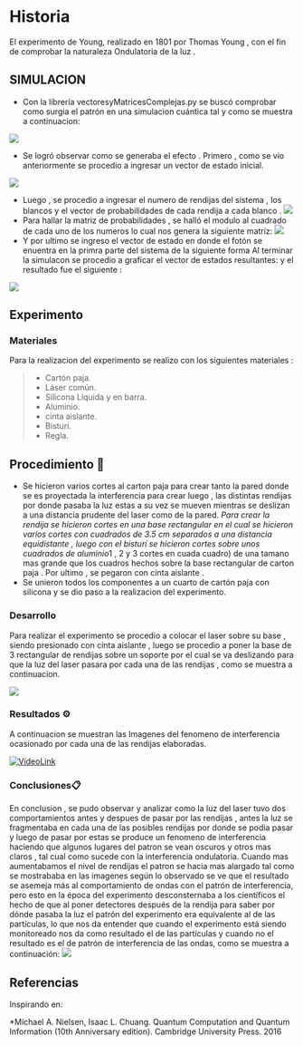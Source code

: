 # Historia
El experimento de Young, realizado en 1801 por Thomas Young , con el fin de comprobar la naturaleza Ondulatoria de la luz .

## SIMULACION
* Con la librería  vectoresyMatricesComplejas.py  se buscó comprobar como surgia el patrón  en una simulacion cuántica tal y como se muestra a continuacion:

![](src/6.PNG)

* Se logró observar como se generaba el efecto . Primero , como se vio anteriormente se procedio a ingresar un vector  de estado inicial.

![](src/7.PNG)
* Luego ,  se procedio a ingresar el numero de rendijas del sistema , los blancos y el vector de probabilidades de cada rendija a cada blanco .
![](src/8.PNG)
* Para hallar la matriz de probabilidades , se  halló el modulo al cuadrado de cada  uno de los numeros lo cual nos genera la siguiente matriz:
![](src/9.PNG)
* Y por ultimo se ingreso el vector de estado en donde  el fotón se enuentra en la primra parte del sistema  de la siguiente forma 
Al terminar la simulacon se procedio a graficar el vector de estados resultantes: y el resultado fue el siguiente :

![](src/4.png)
## Experimento
### Materiales 
Para la realizacion del experimento se realizo con los siguientes materiales  :
>- Cartón paja.
>- Láser común.
>- Silicona Líquida y en barra.
>- Aluminio.
>- cinta aislante.
>- Bisturí.
>- Regla.
## Procedimiento 🚀
*  Se hicieron varios cortes al carton paja para crear tanto  la pared donde se es proyectada la interferencia  para crear luego , las distintas rendijas por donde pasaba la luz estas a su vez se mueven mientras se deslizan a una distancia prudente del laser como de la pared.
*Para crear la rendija se hicieron cortes en una base rectangular en el cual se hicieron varios cortes con cuadrados de 3.5 cm separados a una distancia equidistante ,  luego con el bisturí se hicieron cortes sobre unos cuadrados de aluminio*1 , 2 y 3 cortes en cuada cuadro)  de una tamano mas grande que los cuadros hechos sobre la base rectangular de carton paja . Por ultimo , se pegaron con cinta aislante .
* Se unieron todos los componentes  a  un cuarto de cartón paja con silicona y se dio paso a la realizacion del experimento.

### Desarrollo 
Para realizar el experimento se procedio a colocar el laser sobre su base , siendo presionado con cinta aislante , luego se procedio a poner la base de 3 rectangular de rendijas sobre un soporte por el cual se va deslizando para que la luz del laser pasara por cada una de las rendijas , como se muestra a continuacion.

![](src/2.jpeg)

### Resultados ⚙️

A continuacion se muestran las Imagenes  del  fenomeno de interferencia ocasionado por cada una de las rendijas elaboradas.

[![VideoLink](src/3.jpeg)](https://www.youtube.com/watch?v=ww_fMEEHPKs)


### Conclusiones📋
En conclusion , se pudo observar y analizar como  la luz del laser tuvo dos comportamientos antes y despues de pasar por las rendijas , antes la luz se fragmentaba en cada una de las posibles rendijas por donde se podia pasar y luego de pasar por estas   se produce un fenomeno de interferencia haciendo que algunos lugares del patron se vean oscuros y otros mas claros , tal cual como sucede con la interferencia ondulatoria. Cuando mas aumentabamos el nivel de rendijas el patron se hacia mas alargado  tal como se mostrababa en las imagenes
según lo observado se ve que el resultado se asemeja más al comportamiento de ondas con el patrón de interferencia, pero esto en la época del experimento desconsternaba a los científicos el hecho de que al poner detectores después de la rendija para saber por dónde pasaba la luz el patrón del experimento era equivalente al de las partículas, lo que nos da entender que cuando el experimento está siendo monitoreado nos da como resultado el de las partículas y cuando no el resultado es el de patrón de interferencia de las ondas, como se muestra a continuación:
![](src/1.jpeg)


## Referencias
Inspirando en:

*Michael A. Nielsen, Isaac L. Chuang. Quantum Computation and Quantum Information (10th Anniversary edition). Cambridge University Press. 2016
